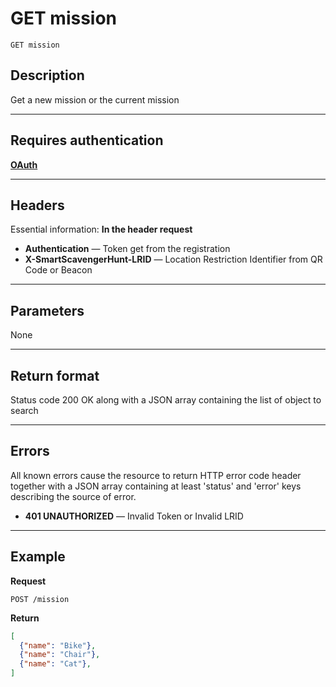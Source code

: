 # GET mission

    GET mission

## Description
Get a new mission or the current mission

***

## Requires authentication
**[OAuth][]**

***

## Headers
Essential information:
**In the header request**

- **Authentication** — Token get from the registration
- **X-SmartScavengerHunt-LRID** — Location Restriction Identifier from QR Code or Beacon

***

## Parameters
None


***

## Return format
Status code 200 OK along with a JSON array containing the list of object to search


***

## Errors
All known errors cause the resource to return HTTP error code header together with a JSON array containing at least 'status' and 'error' keys describing the source of error.

- **401 UNAUTHORIZED** — Invalid Token or Invalid LRID

***

## Example
**Request**

    POST /mission

**Return**
``` json
[
  {"name": "Bike"},
  {"name": "Chair"},
  {"name": "Cat"},
]
```


[OAuth]: https://github.com/afloury/Smart-Scavenger-Hunt-Router/blob/master/POST_team.md
